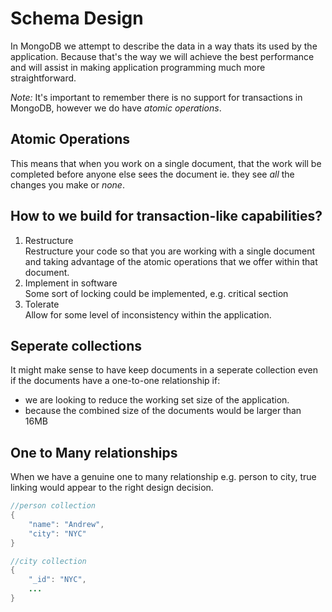 # Schema Design

In MongoDB we attempt to describe the data in a way thats its used by the application. Because that's the way we will achieve the best performance and will assist in making application programming much more straightforward.

*Note:* It's important to remember there is no support for transactions in MongoDB, however we do have _atomic operations_.

## Atomic Operations
This means that when you work on a single document, that the work will be completed before anyone else sees the document ie. they see *all* the changes you make or *none*.

## How to we build for transaction-like capabilities?
1. Restructure<br>
    Restructure your code so that you are working with a single document and taking advantage of the atomic operations that we offer within that document.
2. Implement in software<br>
    Some sort of locking could be implemented, e.g. critical section
3. Tolerate<br>
    Allow for some level of inconsistency within the application.

## Seperate collections
It might make sense to have keep documents in a seperate collection even if the documents have a one-to-one relationship if:
* we are looking to reduce the working set size of the application.
* because the combined size of the documents would be larger than 16MB

## One to Many relationships
When we have a genuine one to many relationship e.g. person to city, true linking would appear to the right design decision.
```java
//person collection
{
    "name": "Andrew",
    "city": "NYC"
}

//city collection
{
    "_id": "NYC",
    ...
}
```


